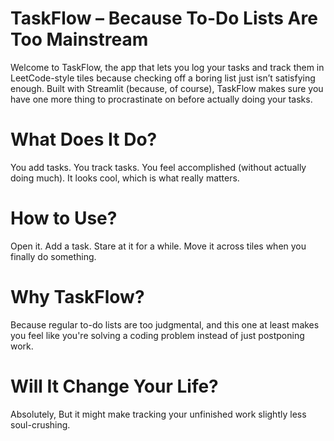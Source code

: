 # TaskFlow – Because To-Do Lists Are Too Mainstream
Welcome to TaskFlow, the app that lets you log your tasks and track them in LeetCode-style tiles because checking off a boring list just isn’t satisfying enough. Built with Streamlit (because, of course), TaskFlow makes sure you have one more thing to procrastinate on before actually doing your tasks.

# What Does It Do?
You add tasks.
You track tasks.
You feel accomplished (without actually doing much).
It looks cool, which is what really matters.

# How to Use?
Open it.
Add a task.
Stare at it for a while.
Move it across tiles when you finally do something.

# Why TaskFlow?
Because regular to-do lists are too judgmental, and this one at least makes you feel like you're solving a coding problem instead of just postponing work.

# Will It Change Your Life?
Absolutely, But it might make tracking your unfinished work slightly less soul-crushing.

